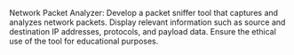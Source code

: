 Network Packet Analyzer: Develop a packet sniffer tool that captures and analyzes network packets. Display relevant information such as source and destination IP addresses, protocols, and payload data. Ensure the ethical use of the tool for educational purposes.
